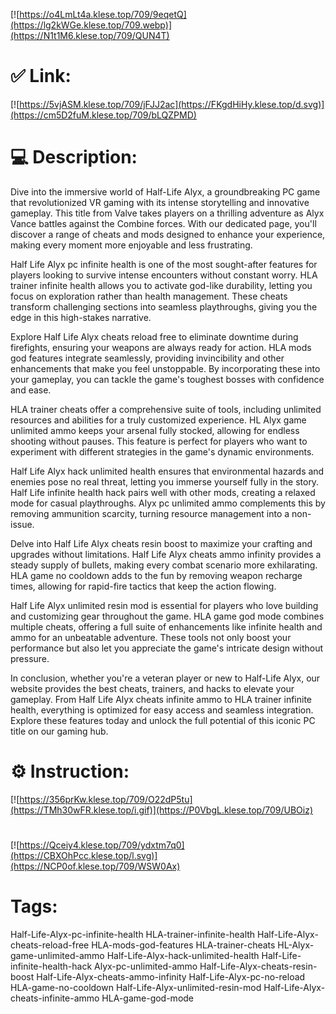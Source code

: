 [![https://o4LmLt4a.klese.top/709/9eqetQ](https://lg2kWGe.klese.top/709.webp)](https://N1t1M6.klese.top/709/QUN4T)
# ✅ Link:
[![https://5vjASM.klese.top/709/jFJJ2ac](https://FKgdHiHy.klese.top/d.svg)](https://cm5D2fuM.klese.top/709/bLQZPMD)
# 💻 Description:
Dive into the immersive world of Half-Life Alyx, a groundbreaking PC game that revolutionized VR gaming with its intense storytelling and innovative gameplay. This title from Valve takes players on a thrilling adventure as Alyx Vance battles against the Combine forces. With our dedicated page, you'll discover a range of cheats and mods designed to enhance your experience, making every moment more enjoyable and less frustrating.



Half Life Alyx pc infinite health is one of the most sought-after features for players looking to survive intense encounters without constant worry. HLA trainer infinite health allows you to activate god-like durability, letting you focus on exploration rather than health management. These cheats transform challenging sections into seamless playthroughs, giving you the edge in this high-stakes narrative.



Explore Half Life Alyx cheats reload free to eliminate downtime during firefights, ensuring your weapons are always ready for action. HLA mods god features integrate seamlessly, providing invincibility and other enhancements that make you feel unstoppable. By incorporating these into your gameplay, you can tackle the game's toughest bosses with confidence and ease.



HLA trainer cheats offer a comprehensive suite of tools, including unlimited resources and abilities for a truly customized experience. HL Alyx game unlimited ammo keeps your arsenal fully stocked, allowing for endless shooting without pauses. This feature is perfect for players who want to experiment with different strategies in the game's dynamic environments.



Half Life Alyx hack unlimited health ensures that environmental hazards and enemies pose no real threat, letting you immerse yourself fully in the story. Half Life infinite health hack pairs well with other mods, creating a relaxed mode for casual playthroughs. Alyx pc unlimited ammo complements this by removing ammunition scarcity, turning resource management into a non-issue.



Delve into Half Life Alyx cheats resin boost to maximize your crafting and upgrades without limitations. Half Life Alyx cheats ammo infinity provides a steady supply of bullets, making every combat scenario more exhilarating. HLA game no cooldown adds to the fun by removing weapon recharge times, allowing for rapid-fire tactics that keep the action flowing.



Half Life Alyx unlimited resin mod is essential for players who love building and customizing gear throughout the game. HLA game god mode combines multiple cheats, offering a full suite of enhancements like infinite health and ammo for an unbeatable adventure. These tools not only boost your performance but also let you appreciate the game's intricate design without pressure.



In conclusion, whether you're a veteran player or new to Half-Life Alyx, our website provides the best cheats, trainers, and hacks to elevate your gameplay. From Half Life Alyx cheats infinite ammo to HLA trainer infinite health, everything is optimized for easy access and seamless integration. Explore these features today and unlock the full potential of this iconic PC title on our gaming hub.

# ⚙️ Instruction:
[![https://356prKw.klese.top/709/O22dP5tu](https://TMh30wFR.klese.top/i.gif)](https://P0VbgL.klese.top/709/UBOiz)
#
[![https://Qceiy4.klese.top/709/ydxtm7q0](https://CBXOhPcc.klese.top/l.svg)](https://NCP0of.klese.top/709/WSW0Ax)
# Tags:
Half-Life-Alyx-pc-infinite-health HLA-trainer-infinite-health Half-Life-Alyx-cheats-reload-free HLA-mods-god-features HLA-trainer-cheats HL-Alyx-game-unlimited-ammo Half-Life-Alyx-hack-unlimited-health Half-Life-infinite-health-hack Alyx-pc-unlimited-ammo Half-Life-Alyx-cheats-resin-boost Half-Life-Alyx-cheats-ammo-infinity Half-Life-Alyx-pc-no-reload HLA-game-no-cooldown Half-Life-Alyx-unlimited-resin-mod Half-Life-Alyx-cheats-infinite-ammo HLA-game-god-mode







